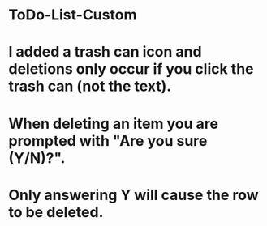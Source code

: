 # ToDo-List-Custom
# I added a trash can icon and deletions only occur if you click the trash can (not the text). 
# When deleting an item you are prompted with "Are you sure (Y/N)?". 
# Only answering Y will cause the row to be deleted.
